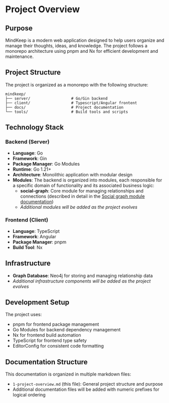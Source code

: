# Project Overview

## Purpose
MindKeep is a modern web application designed to help users organize and manage their thoughts, ideas, and knowledge. The project follows a monorepo architecture using pnpm and Nx for efficient development and maintenance.

## Project Structure
The project is organized as a monorepo with the following structure:

```
mindkeep/
├── server/                  # Go/Gin backend
├── client/                  # Typescript/Angular frontent
├── docs/                    # Project documentation
└── tools/                   # Build tools and scripts
```

## Technology Stack

### Backend (Server)
- **Language**: Go
- **Framework**: Gin
- **Package Manager**: Go Modules
- **Runtime**: Go 1.21+
- **Architecture**: Monolithic application with modular design
- **Modules**: The backend is organized into modules, each responsible for a specific domain of functionality and its associated business logic:
  - **social-graph**: Core module for managing relationships and connections (described in detail in the [Social graph module documentation](2-social-graph-module.md))
  - *Additional modules will be added as the project evolves*

### Frontend (Client)
- **Language**: TypeScript
- **Framework**: Angular
- **Package Manager**: pnpm
- **Build Tool**: Nx

## Infrastructure
- **Graph Database**: Neo4j for storing and managing relationship data
- *Additional infrastructure components will be added as the project evolves*

## Development Setup
The project uses:
- pnpm for frontend package management
- Go Modules for backend dependency management
- Nx for frontend build automation
- TypeScript for frontend type safety
- EditorConfig for consistent code formatting

## Documentation Structure
This documentation is organized in multiple markdown files:
- `1-project-overview.md` (this file): General project structure and purpose
- Additional documentation files will be added with numeric prefixes for logical ordering
